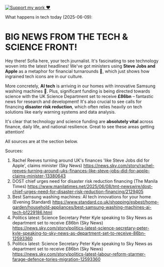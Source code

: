 [![Support my work ❤️](https://img.shields.io/badge/Support%20my%20work%20❤️-orange?style=for-the-badge&logo=patreon&logoColor=white)](https://www.patreon.com/c/orobocigano)

What happens in tech today (2025-06-09):

# BIG NEWS FROM THE TECH & SCIENCE FRONT!

Hey there! Sofia here, your tech journalist. It's fascinating to see technology woven into the latest headlines! We've got ministers using **Steve Jobs and Apple** as a metaphor for financial turnarounds 🍎, which just shows how ingrained tech icons are in our culture.

More concretely, **AI tech** is arriving in our homes with innovative Samsung washing machines 🤖. Plus, significant funding is being directed towards science with the UK Science Department set to receive **£86bn** – fantastic news for research and development! It's also crucial to see calls for financing **disaster risk reduction**, which often relies heavily on tech solutions like early warning systems and data analysis.

It's clear that technology and science funding are **absolutely vital** across finance, daily life, and national resilience. Great to see these areas getting attention!

All sources are at the section below.

Sources:
1. Rachel Reeves turning around UK's finances 'like Steve Jobs did for Apple', claims minister (Sky News)
   https://news.sky.com/story/rachel-reeves-turning-around-uks-finances-like-steve-jobs-did-for-apple-claims-minister-13380643
2. DOST chief urges need for disaster risk reduction financing (The Manila Times)
   https://www.manilatimes.net/2025/06/08/tmt-newswire/dost-chief-urges-need-for-disaster-risk-reduction-financing/2129405
3. Best Samsung washing machines: AI tech innovations for your home (Evening Standard)
   https://www.standard.co.uk/shopping/esbest/home-garden/household-appliances/best-samsung-washing-machines-ai-tech-b1229186.html
4. Politics latest: Science Secretary Peter Kyle speaking to Sky News as department set to receive £86bn (Sky News)
   https://news.sky.com/story/politics-latest-science-secretary-peter-kyle-speaking-to-sky-news-as-department-set-to-receive-86bn-12593360
5. Politics latest: Science Secretary Peter Kyle speaking to Sky News as department set to receive £86bn (Sky News)
   https://news.sky.com/story/politics-latest-labour-reform-starmer-farage-defence-tories-migration-12593360